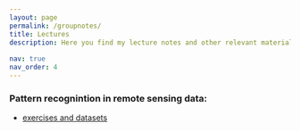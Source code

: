 ```yaml
---
layout: page
permalink: /groupnotes/
title: Lectures 
description: Here you find my lecture notes and other relevant materials.
             
nav: true
nav_order: 4
---
```


### Pattern recognintion in remote sensing data:
  - [exercises and datasets](/blog01/groupnotes/Pattern_Recognition_Exercises/)
 
